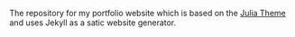 The repository for my portfolio website which is based on the [Julia Theme](https://kuoa.github.io/julia/) and uses Jekyll as a satic website generator.
